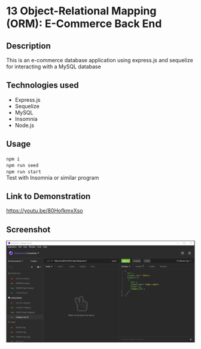 # 13 Object-Relational Mapping (ORM): E-Commerce Back End

## Description
This is an e-commerce database application using express.js and sequelize for interacting with a MySQL database

## Technologies used
- Express.js 
- Sequelize
- MySQL
- Insomnia
- Node.js

## Usage 
`npm i ` <br />
`npm run seed` <br />
`npm run start` <br />
Test with Insomnia or similar program

## Link to Demonstration
https://youtu.be/80HofkmxXso

## Screenshot
![Insomnia_test](./Assets/Insomnia_test.png)